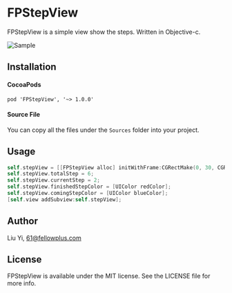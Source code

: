 # FPStepView

FPStepView is a simple view show the steps. Written in Objective-c.

![Sample](https://github.com/FellowPlusDev/FPStepView/blob/master/sample.png)

## Installation
#### CocoaPods

	pod 'FPStepView', '~> 1.0.0'
	
#### Source File
You can copy all the files under the `Sources` folder into your project.

## Usage

```objective-c
self.stepView = [[FPStepView alloc] initWithFrame:CGRectMake(0, 30, CGRectGetWidth(self.view.frame), 9)];
self.stepView.totalStep = 6;
self.stepView.currentStep = 2;
self.stepView.finishedStepColor = [UIColor redColor];
self.stepView.comingStepColor = [UIColor blueColor];
[self.view addSubview:self.stepView];
```
## Author

Liu Yi, 61@fellowplus.com

## License

FPStepView is available under the MIT license. See the LICENSE file for more info.